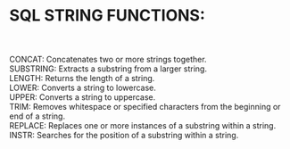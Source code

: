 # SQL STRING FUNCTIONS: <BR> <BR>
CONCAT: Concatenates two or more strings together.<BR>
SUBSTRING: Extracts a substring from a larger string.<BR>
LENGTH: Returns the length of a string.<BR>
LOWER: Converts a string to lowercase.<BR>
UPPER: Converts a string to uppercase.<BR>
TRIM: Removes whitespace or specified characters from the beginning or end of a string.<BR>
REPLACE: Replaces one or more instances of a substring within a string.<BR>
INSTR: Searches for the position of a substring within a string.<BR>
